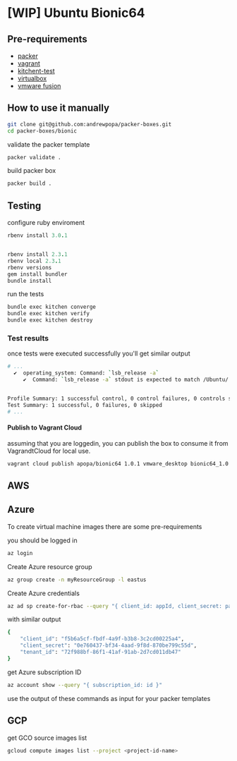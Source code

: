 # [WIP] Ubuntu Bionic64

## Pre-requirements 
- [packer](https://www.packer.io/)
- [vagrant](https://www.vagrantup.com/)
- [kitchent-test](https://kitchen.ci/)
- [virtualbox](https://www.virtualbox.org/)
- [vmware fusion](https://www.vmware.com/nl/products/fusion.html)

## How to use it manually
```bash
git clone git@github.com:andrewpopa/packer-boxes.git
cd packer-boxes/bionic
```
validate the packer template
```bash
packer validate .
```

build packer box
```bash
packer build .
```

## Testing

configure ruby enviroment 

```ruby
rbenv install 3.0.1


rbenv install 2.3.1
rbenv local 2.3.1
rbenv versions
gem install bundler
bundle install
```

run the tests
```bash
bundle exec kitchen converge
bundle exec kitchen verify
bundle exec kitchen destroy
```

### Test results

once tests were executed successfully you'll get similar output
```bash
# ...
  ✔  operating_system: Command: `lsb_release -a`
     ✔  Command: `lsb_release -a` stdout is expected to match /Ubuntu/


Profile Summary: 1 successful control, 0 control failures, 0 controls skipped
Test Summary: 1 successful, 0 failures, 0 skipped
# ...
```

#### Publish to Vagrant Cloud

assuming that you are loggedin, you can publish the box to consume it from VagrandtCloud for local use.

```bash
vagrant cloud publish apopa/bionic64 1.0.1 vmware_desktop bionic64_1.0.1_vmware.box -d "Bionic64 minimal" --version-description "Bionic64 minimal" --release --short-description "Bionic64 minimal" --force
```

## AWS

## Azure

To create virtual machine images there are some pre-requirements

you should be logged in

```bash
az login
```

Create Azure resource group

```bash
az group create -n myResourceGroup -l eastus
```

Create Azure credentials

```bash
az ad sp create-for-rbac --query "{ client_id: appId, client_secret: password, tenant_id: tenant }"
```

with similar output

```bash
{
    "client_id": "f5b6a5cf-fbdf-4a9f-b3b8-3c2cd00225a4",
    "client_secret": "0e760437-bf34-4aad-9f8d-870be799c55d",
    "tenant_id": "72f988bf-86f1-41af-91ab-2d7cd011db47"
}
```

get Azure subscription ID

```bash
az account show --query "{ subscription_id: id }"
```

use the output of these commands as input for your packer templates

## GCP

get GCO source images list

```bash
gcloud compute images list --project <project-id-name>
```
